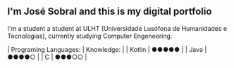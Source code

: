 ## I'm José Sobral and this is my digital portfolio

I'm a student a student at ULHT (Universidade Lusófona de Humanidades e Tecnologias), currently studying Computer Engeneering.

| Programing Languages:  | Knowledge:  |
| Kotlin                 | ●●●●●       |
| Java                   | ●●●●○       |
| C                      | ●●●○○       |

